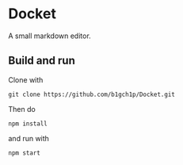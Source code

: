# Docket

A small markdown editor.

## Build and run

Clone with 
```
git clone https://github.com/b1gch1p/Docket.git
```
Then do
```
npm install
```
and run with
```
npm start
```